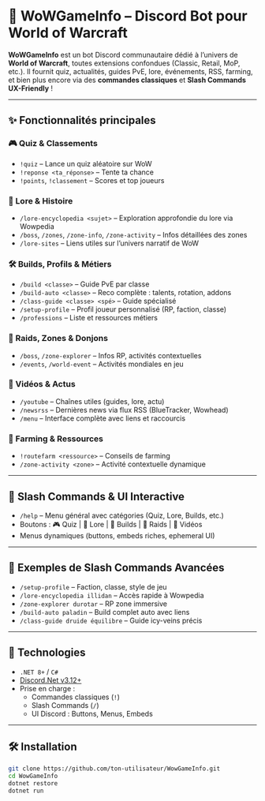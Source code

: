 # 🧙 WoWGameInfo – Discord Bot pour World of Warcraft

**WoWGameInfo** est un bot Discord communautaire dédié à l’univers de **World of Warcraft**, toutes extensions confondues (Classic, Retail, MoP, etc.). Il fournit quiz, actualités, guides PvE, lore, événements, RSS, farming, et bien plus encore via des **commandes classiques** et **Slash Commands UX-Friendly** !

---

## ✨ Fonctionnalités principales

### 🎮 Quiz & Classements
- `!quiz` – Lance un quiz aléatoire sur WoW
- `!reponse <ta_réponse>` – Tente ta chance
- `!points`, `!classement` – Scores et top joueurs

### 📘 Lore & Histoire
- `/lore-encyclopedia <sujet>` – Exploration approfondie du lore via Wowpedia
- `/boss`, `/zones`, `/zone-info`, `/zone-activity` – Infos détaillées des zones
- `/lore-sites` – Liens utiles sur l’univers narratif de WoW

### 🛠️ Builds, Profils & Métiers
- `/build <classe>` – Guide PvE par classe
- `/build-auto <classe>` – Reco complète : talents, rotation, addons
- `/class-guide <classe> <spé>` – Guide spécialisé
- `/setup-profile` – Profil joueur personnalisé (RP, faction, classe)
- `/professions` – Liste et ressources métiers

### 🏰 Raids, Zones & Donjons
- `/boss`, `/zone-explorer` – Infos RP, activités contextuelles
- `/events`, `/world-event` – Activités mondiales en jeu

### 🎥 Vidéos & Actus
- `/youtube` – Chaînes utiles (guides, lore, actu)
- `/newsrss` – Dernières news via flux RSS (BlueTracker, Wowhead)
- `/menu` – Interface complète avec liens et raccourcis

### 🌿 Farming & Ressources
- `!routefarm <ressource>` – Conseils de farming
- `/zone-activity <zone>` – Activité contextuelle dynamique

---

## 🚀 Slash Commands & UI Interactive

- `/help` – Menu général avec catégories (Quiz, Lore, Builds, etc.)
- Boutons : 🎮 Quiz | 📘 Lore | 🧠 Builds | 🏰 Raids | 🎥 Vidéos
- Menus dynamiques (buttons, embeds riches, ephemeral UI)

---

## 💎 Exemples de Slash Commands Avancées

- `/setup-profile` – Faction, classe, style de jeu
- `/lore-encyclopedia illidan` – Accès rapide à Wowpedia
- `/zone-explorer durotar` – RP zone immersive
- `/build-auto paladin` – Build complet auto avec liens
- `/class-guide druide équilibre` – Guide icy-veins précis

---

## 🧠 Technologies

- `.NET 8+` / `C#`
- [Discord.Net v3.12+](https://github.com/discord-net/Discord.Net)
- Prise en charge :
  - Commandes classiques (`!`)
  - Slash Commands (`/`)
  - UI Discord : Buttons, Menus, Embeds

---

## 🛠️ Installation

```bash
git clone https://github.com/ton-utilisateur/WowGameInfo.git
cd WowGameInfo
dotnet restore
dotnet run
